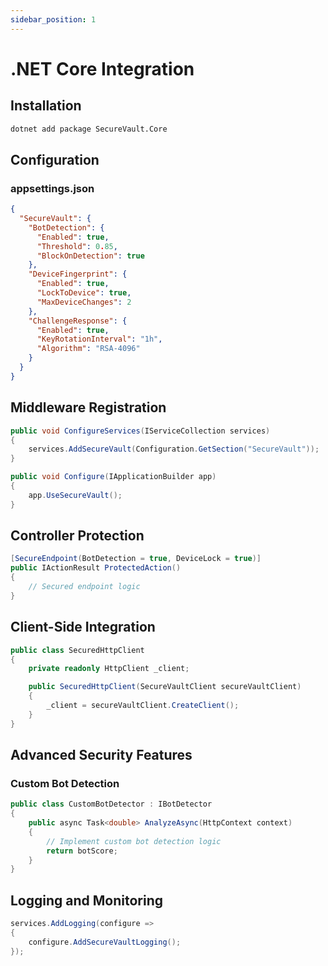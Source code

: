 ```yaml
---
sidebar_position: 1
---
```


# .NET Core Integration

## Installation

```bash
dotnet add package SecureVault.Core
```

## Configuration

### appsettings.json
```json
{
  "SecureVault": {
    "BotDetection": {
      "Enabled": true,
      "Threshold": 0.85,
      "BlockOnDetection": true
    },
    "DeviceFingerprint": {
      "Enabled": true,
      "LockToDevice": true,
      "MaxDeviceChanges": 2
    },
    "ChallengeResponse": {
      "Enabled": true,
      "KeyRotationInterval": "1h",
      "Algorithm": "RSA-4096"
    }
  }
}
```

## Middleware Registration

```csharp
public void ConfigureServices(IServiceCollection services)
{
    services.AddSecureVault(Configuration.GetSection("SecureVault"));
}

public void Configure(IApplicationBuilder app)
{
    app.UseSecureVault();
}
```

## Controller Protection

```csharp
[SecureEndpoint(BotDetection = true, DeviceLock = true)]
public IActionResult ProtectedAction()
{
    // Secured endpoint logic
}
```

## Client-Side Integration

```csharp
public class SecuredHttpClient
{
    private readonly HttpClient _client;

    public SecuredHttpClient(SecureVaultClient secureVaultClient)
    {
        _client = secureVaultClient.CreateClient();
    }
}
```

## Advanced Security Features

### Custom Bot Detection
```csharp
public class CustomBotDetector : IBotDetector
{
    public async Task<double> AnalyzeAsync(HttpContext context)
    {
        // Implement custom bot detection logic
        return botScore;
    }
}
```

## Logging and Monitoring
```csharp
services.AddLogging(configure => 
{
    configure.AddSecureVaultLogging();
});
```